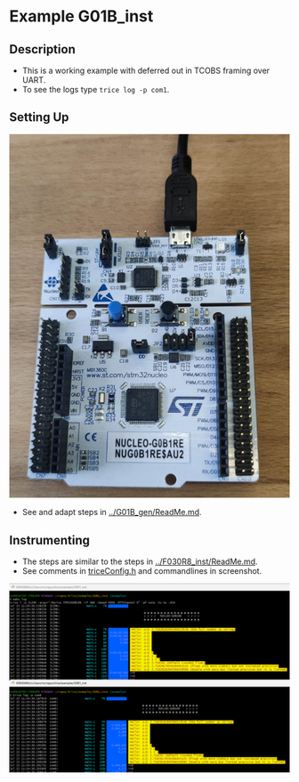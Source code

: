 # Example G01B_inst

## Description

- This is a working example with deferred out in TCOBS framing over UART.
- To see the logs type `trice log -p com1`.

## Setting Up

![x](./IMG_20240722.jpg)
- See and adapt steps in [../G01B_gen/ReadMe.md](../G01B_gen/ReadMe.md).

## Instrumenting

- The steps are similar to the steps in [../F030R8_inst/ReadMe.md](../F030R8_inst/ReadMe.md).
- See comments in [triceConfig.h](./Core/Inc/triceConfig.h) and commandlines in screenshot.

![x](./2024-07-22.png)
